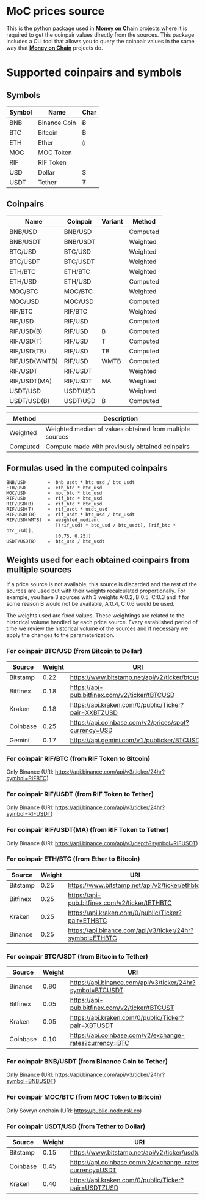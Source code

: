 # **MoC prices source**

This is the python package used in [**Money on Chain**](https://moneyonchain.com/) projects where it is required to get the coinpair values directly from the sources.
This package includes a CLI tool that allows you to query the coinpair values in the same way that [**Money on Chain**](https://moneyonchain.com/) projects do.


# Supported coinpairs and symbols


## Symbols

| Symbol   | Name         | Char   |
|----------|--------------|--------|
| BNB      | Binance Coin | Ƀ      |
| BTC      | Bitcoin      | ₿      |
| ETH      | Ether        | ⟠      |
| MOC      | MOC Token    |        |
| RIF      | RIF Token    |        |
| USD      | Dollar       | $      |
| USDT     | Tether       | ₮      |


## Coinpairs

| Name          | Coinpair   | Variant   | Method   |
|---------------|------------|-----------|----------|
| BNB/USD       | BNB/USD    |           | Computed |
| BNB/USDT      | BNB/USDT   |           | Weighted |
| BTC/USD       | BTC/USD    |           | Weighted |
| BTC/USDT      | BTC/USDT   |           | Weighted |
| ETH/BTC       | ETH/BTC    |           | Weighted |
| ETH/USD       | ETH/USD    |           | Computed |
| MOC/BTC       | MOC/BTC    |           | Weighted |
| MOC/USD       | MOC/USD    |           | Computed |
| RIF/BTC       | RIF/BTC    |           | Weighted |
| RIF/USD       | RIF/USD    |           | Computed |
| RIF/USD(B)    | RIF/USD    | B         | Computed |
| RIF/USD(T)    | RIF/USD    | T         | Computed |
| RIF/USD(TB)   | RIF/USD    | TB        | Computed |
| RIF/USD(WMTB) | RIF/USD    | WMTB      | Computed |
| RIF/USDT      | RIF/USDT   |           | Weighted |
| RIF/USDT(MA)  | RIF/USDT   | MA        | Weighted |
| USDT/USD      | USDT/USD   |           | Weighted |
| USDT/USD(B)   | USDT/USD   | B         | Computed |

| Method   | Description                                              |
|----------|----------------------------------------------------------|
| Weighted | Weighted median of values ​​obtained from multiple sources |
| Computed | Compute made with previously obtained coinpairs          |


## Formulas used in the computed coinpairs

```
BNB/USD        =  bnb_usdt * btc_usd / btc_usdt
ETH/USD        =  eth_btc * btc_usd
MOC/USD        =  moc_btc * btc_usd
RIF/USD        =  rif_btc * btc_usd
RIF/USD(B)     =  rif_btc * btc_usd
RIF/USD(T)     =  rif_usdt * usdt_usd
RIF/USD(TB)    =  rif_usdt * btc_usd / btc_usdt
RIF/USD(WMTB)  =  weighted_median(
                  [(rif_usdt * btc_usd / btc_usdt), (rif_btc * btc_usd)],
                  [0.75, 0.25])
USDT/USD(B)    =  btc_usd / btc_usdt
```


## Weights used for each obtained coinpairs from multiple sources

If a price source is not available, this source is discarded
and the rest of the sources are used but with their weights recalculated
proportionally.
For example, you have 3 sources with 3 weights A:0.2, B:0.5, C:0.3
and if for some reason B would not be available, A:0.4, C:0.6 would
be used.

The weights used are fixed values.
These weightings are related to the historical volume handled by each
price source.
Every established period of time we review the historical volume of the
sources and if necessary we apply the changes to the parameterization.


### For coinpair BTC/USD (from Bitcoin to Dollar)

| Source   |   Weight | URI                                                  |
|----------|----------|------------------------------------------------------|
| Bitstamp |     0.22 | https://www.bitstamp.net/api/v2/ticker/btcusd/       |
| Bitfinex |     0.18 | https://api-pub.bitfinex.com/v2/ticker/tBTCUSD       |
| Kraken   |     0.18 | https://api.kraken.com/0/public/Ticker?pair=XXBTZUSD |
| Coinbase |     0.25 | https://api.coinbase.com/v2/prices/spot?currency=USD |
| Gemini   |     0.17 | https://api.gemini.com/v1/pubticker/BTCUSD           |


### For coinpair RIF/BTC (from RIF Token to Bitcoin)

Only Binance (URI: https://api.binance.com/api/v3/ticker/24hr?symbol=RIFBTC)


### For coinpair RIF/USDT (from RIF Token to Tether)

Only Binance (URI: https://api.binance.com/api/v3/ticker/24hr?symbol=RIFUSDT)


### For coinpair RIF/USDT(MA) (from RIF Token to Tether)

Only Binance (URI: https://api.binance.com/api/v3/depth?symbol=RIFUSDT)


### For coinpair ETH/BTC (from Ether to Bitcoin)

| Source   |   Weight | URI                                                      |
|----------|----------|----------------------------------------------------------|
| Bitstamp |     0.25 | https://www.bitstamp.net/api/v2/ticker/ethbtc/           |
| Bitfinex |     0.25 | https://api-pub.bitfinex.com/v2/ticker/tETHBTC           |
| Kraken   |     0.25 | https://api.kraken.com/0/public/Ticker?pair=ETHBTC       |
| Binance  |     0.25 | https://api.binance.com/api/v3/ticker/24hr?symbol=ETHBTC |


### For coinpair BTC/USDT (from Bitcoin to Tether)

| Source   |   Weight | URI                                                       |
|----------|----------|-----------------------------------------------------------|
| Binance  |     0.80 | https://api.binance.com/api/v3/ticker/24hr?symbol=BTCUSDT |
| Bitfinex |     0.05 | https://api-pub.bitfinex.com/v2/ticker/tBTCUST            |
| Kraken   |     0.05 | https://api.kraken.com/0/public/Ticker?pair=XBTUSDT       |
| Coinbase |     0.10 | https://api.coinbase.com/v2/exchange-rates?currency=BTC   |


### For coinpair BNB/USDT (from Binance Coin to Tether)

Only Binance (URI: https://api.binance.com/api/v3/ticker/24hr?symbol=BNBUSDT)


### For coinpair MOC/BTC (from MOC Token to Bitcoin)

Only Sovryn onchain (URI: https://public-node.rsk.co)


### For coinpair USDT/USD (from Tether to Dollar)

| Source   |   Weight | URI                                                      |
|----------|----------|----------------------------------------------------------|
| Bitstamp |     0.15 | https://www.bitstamp.net/api/v2/ticker/usdtusd/          |
| Coinbase |     0.45 | https://api.coinbase.com/v2/exchange-rates?currency=USDT |
| Kraken   |     0.40 | https://api.kraken.com/0/public/Ticker?pair=USDTZUSD     |


